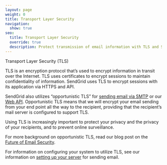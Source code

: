 ```yaml
---
layout: page
weight: 0
title: Transport Layer Security
navigation:
  show: true
seo:
  title: Transport Layer Security
  override: true
  description: Protect transmission of email information with TLS and SendGrid
---
```

Transport Layer Security (TLS)

TLS is an encryption protocol that’s used to encrypt information in transit over the Internet.  TLS uses certificates to encrypt sessions to maintain confidentiality of information.  SendGrid uses TLS to encrypt sessions with its application via HTTPS and API.   

SendGrid also utilizes “opportunistic TLS” for [sending email via SMTP]({{root_url}}/Getting_Started/Sending_Emails_With_SendGrid/index.html) or our [Web API]({{root_url}}/API_Reference/Web_API/index.html).  Opportunistic TLS means that we will encrypt your email sending from your end point all the way to the recipient, providing that the recipient’s mail server is configured to support TLS.

Using TLS is increasingly important to protect your privacy and the privacy of your recipients, and to prevent online surveillance.  

For more background on opportunistic TLS, read our blog post on the [Future of Email Security](https://sendgrid.com/blog/sendgrid-and-the-future-of-email-security/).  

For information on configuring your system to utilize TLS, see our information on [setting up your server]({{root_url}}/User_Guide/Setting_Up_Your_Server/index.html) for sending email.

